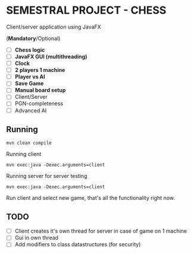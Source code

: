 # SEMESTRAL PROJECT - CHESS
Client/server application using JavaFX

(**Mandatory**/Optional)
* [ ] **Chess logic**
* [ ] **JavaFX GUI (multithreading)**
* [ ] **Clock**
* [ ] **2 players 1 machine**
* [ ] **Player vs AI**
* [ ] **Save Game**
* [ ] **Manual board setup**
* [ ] Client/Server
* [ ] PGN-completeness
* [ ] Advanced AI

## Running

`
	mvn clean compile
`

Running client

`
	mvn exec:java -Dexec.arguments=client
`

Running server for server testing

`
	mvn exec:java -Dexec.arguments=client
`

Run client and select new game, that's all the functionality right now.

## TODO
* [ ] Client creates it's own thread for server in case of game on 1 machine
* [ ] Gui in own thread
* [ ] Add modifiers to class datastructures (for security)
